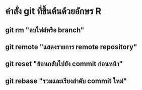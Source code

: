 # คำสั่ง git ที่ขึ้นต้นด้วยอักษร R
## git rm "ลบไฟล์หรือ branch"
## git remote "แสดงรายการ remote repository"
## git reset "ย้อนกลับไปยัง commit ก่อนหน้า"
## git rebase "รวมและเรียงลำดับ commit ใหม่"